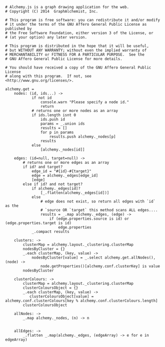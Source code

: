     # Alchemy.js is a graph drawing application for the web.
    # Copyright (C) 2014  GraphAlchemist, Inc.

    # This program is free software: you can redistribute it and/or modify
    # it under the terms of the GNU Affero General Public License as published by
    # the Free Software Foundation, either version 3 of the License, or
    # (at your option) any later version.

    # This program is distributed in the hope that it will be useful,
    # but WITHOUT ANY WARRANTY; without even the implied warranty of
    # MERCHANTABILITY or FITNESS FOR A PARTICULAR PURPOSE.  See the
    # GNU Affero General Public License for more details.

    # You should have received a copy of the GNU Affero General Public License
    # along with this program.  If not, see <http://www.gnu.org/licenses/>.

    alchemy.get = 
        nodes: (id, ids...) ->
                if not id
                    console.warn "Please specify a node id."
                    return
                # returns one or more nodes as an array
                if ids.length isnt 0
                    ids.push id
                    params = _.union ids
                    results = []
                    for p in params
                        results.push alchemy._nodes[p]
                    results
                else
                    [alchemy._nodes[id]]

        edges: (id=null, target=null) ->
            # returns one or more edges as an array
            if id? and target?
                edge_id = "#{id}-#{target}"
                edge = alchemy._edges[edge_id]
                [edge]
            else if id? and not target?
                if alchemy._edges[id]?
                    [_.flatten(alchemy._edges[id])]
                else
                    # edge does not exist, so return all edges with `id` as the 
                    # `source OR `target` this method scans ALL edges....
                    results = _.map alchemy._edges, (edge) ->
                        if (edge.properties.source is id) or (edge.properties.target is id)
                            edge.properties
                _.compact results

        clusters: ->
            clusterMap = alchemy.layout._clustering.clusterMap
            nodesByCluster = {}
            _.each clusterMap, (key, value) ->
                nodesByCluster[value] = _.select alchemy.get.allNodes(), (node) ->
                    node.getProperties()[alchemy.conf.clusterKey] is value
            nodesByCluster

        clusterColours: ->
            clusterMap = alchemy.layout._clustering.clusterMap
            clusterColoursObject = {}
            _.each clusterMap, (key, value) ->
               clusterColoursObject[value] = alchemy.conf.clusterColours[key % alchemy.conf.clusterColours.length]
            clusterColoursObject

        allNodes: ->
            _.map alchemy._nodes, (n) -> n


        allEdges: ->
            _.flatten _.map(alchemy._edges, (edgeArray) -> e for e in edgeArray)
